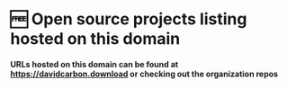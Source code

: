 # 🆓 Open source projects listing hosted on this domain

#### URLs hosted on this domain can be found at https://davidcarbon.download or checking out the organization repos

